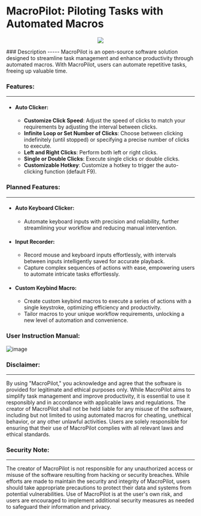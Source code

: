 # MacroPilot: Piloting Tasks with Automated Macros
<p align="center">
  <img src="[image](https://github.com/shiahalan/MacroPilot/assets/102575877/f6186acd-57ba-493c-8a33-e12e07f1e05c)" />
</p>
### Description
-----
MacroPilot is an open-source software solution designed to streamline task management and enhance productivity through automated macros. With MacroPilot, users can automate repetitive tasks, freeing up valuable time.

### Features:
-----
- #### Auto Clicker:
  - **Customize Click Speed**: Adjust the speed of clicks to match your requirements by adjusting the interval between clicks.
  - **Infinite Loop or Set Number of Clicks**: Choose between clicking indefinitely (until stopped) or specifying a precise number of clicks to execute.
  - **Left and Right Clicks**: Perform both left or right clicks.
  - **Single or Double Clicks**: Execute single clicks or double clicks.
  - **Customizable Hotkey**: Customize a hotkey to trigger the auto-clicking function (default F9).

### Planned Features:
-----
- #### Auto Keyboard Clicker:
    - Automate keyboard inputs with precision and reliability, further streamlining your workflow and reducing manual intervention.

- #### Input Recorder:
    - Record mouse and keyboard inputs effortlessly, with intervals between inputs intelligently saved for accurate playback.
    - Capture complex sequences of actions with ease, empowering users to automate intricate tasks effortlessly.

- #### Custom Keybind Macro:
    - Create custom keybind macros to execute a series of actions with a single keystroke, optimizing efficiency and productivity.
    - Tailor macros to your unique workflow requirements, unlocking a new level of automation and convenience.

### User Instruction Manual:

![image](https://github.com/shiahalan/MacroPilot/assets/102575877/850215c6-fa24-4950-9f75-8277068b2578)



### Disclaimer:
-----
By using "MacroPilot," you acknowledge and agree that the software is provided for legitimate and ethical purposes only. While MacroPilot aims to simplify task management and improve productivity, it is essential to use it responsibly and in accordance with applicable laws and regulations. The creator of MacroPilot shall not be held liable for any misuse of the software, including but not limited to using automated macros for cheating, unethical behavior, or any other unlawful activities. Users are solely responsible for ensuring that their use of MacroPilot complies with all relevant laws and ethical standards.


### Security Note: 
-----
The creator of MacroPilot is not responsible for any unauthorized access or misuse of the software resulting from hacking or security breaches. While efforts are made to maintain the security and integrity of MacroPilot, users should take appropriate precautions to protect their data and systems from potential vulnerabilities. Use of MacroPilot is at the user's own risk, and users are encouraged to implement additional security measures as needed to safeguard their information and privacy.




